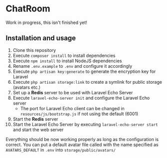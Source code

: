 # ChatRoom
Work in progress, this isn't finished yet!

## Installation and usage
1. Clone this repository
2. Execute ```composer install``` to install dependencies
3. Execute ```npm install``` to install NodeJS dependencies
4. Rename ``.env.example`` to ``.env`` and configure it accordingly
5. Execute ```php artisan key:generate``` to generate the encryption key for Laravel
6. Execute ```php artisan storage:link``` to create a symlink for public storage (avatars etc.)
7. Set up a **Redis** server to be used with Laravel Echo Server
8. Execute ```laravel-echo-server init``` and configure the Laravel Echo server
    * The port for Laravel Echo client can be changed in ``resources/js/bootstrap.js`` if not using the default (6001)
9. Start the **Redis** server
10. Start the Laravel Echo Server by executing ```laravel-echo-server start``` and start the web server

Everything should be now working properly as long as the configuration is correct.
You can put a default avatar file called with the name specified as ``AVATARS_DEFAULT`` in ``.env`` into ``storage/public/avatars/``